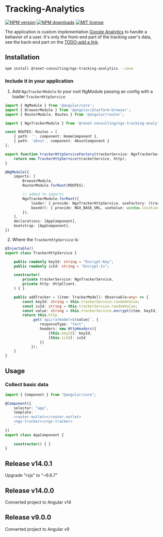 # Tracking-Analytics

[![NPM version](https://img.shields.io/npm/v/@renet-consulting/ngx-tracking-analytics.svg)](https://www.npmjs.com/package/@renet-consulting/ngx-tracking-analytics) 
[![NPM downloads](https://img.shields.io/npm/dm/@renet-consulting/ngx-tracking-analytics.svg)](https://www.npmjs.com/package/@renet-consulting/ngx-tracking-analytics)
[![MIT license](http://img.shields.io/badge/license-MIT-blue.svg)](LICENSE)

The application is custom implementation [Google Analytics](https://developers.google.com/analytics/devguides/collection/analyticsjs/) to handle a behavior of a user.
It's only the front-end part of the tracking user's data, see the back-end part on the [TODO-add a link](https://google.com).

## Installation

```sh
npm install @renet-consulting/ngx-tracking-analytics --save
```

### Include it in your application
1. Add `NgxTrackerModule` to your root NgModule passing an config with a loader `TrackerHttpService`
```ts
import { NgModule } from '@angular/core';
import { BrowserModule } from '@angular/platform-browser';
import { RouterModule, Routes } from '@angular/router';

import { NgxTrackerModule } from '@renet-consulting/ngx-tracking-analytics';

const ROUTES: Routes = [
    { path: '', component: HomeComponent },
    { path: 'about', component: AboutComponent }
];

export function trackerHttpServiceFactory(trackerService: NgxTrackerService, http: HttpClient): TrackerHttpService {
    return new TrackerHttpService(trackerService, http);
}

@NgModule({
    imports: [
        BrowserModule,
        RouterModule.forRoot(ROUTES),

        // added to imports
        NgxTrackerModule.forRoot({
			loader: { provide: NgxTrackerHttpService, useFactory: (trackerHttpServiceFactory), deps: [NgxTrackerService, HttpClient] },
			baseUrl: { provide: NGX_BASE_URL, useValue: window.location.host },
		}),
    ],
    declarations: [AppComponent],
    bootstrap: [AppComponent],
})
```
2. Where the `TrackerHttpService` is:

```ts
@Injectable()
export class TrackerHttpService {

    public readonly keyId: string = "Encrypt-Key";
    public readonly ivId: string = "Encrypt-Iv";

    constructor(
        private trackerService: NgxTrackerService,
        private http: HttpClient,
    ) { }

    public addTracker = (item: TrackerModel): Observable<any> => {
        const keyId: string = this.trackerService.randomValue;
        const ivId: string = this.trackerService.randomValue;
        const value: string = this.trackerService.encrypt(item, keyId, ivId);
        return this.http
            .get(`api/ra?model=${value}`, {
                responseType: "text",
                headers: new HttpHeaders({
                    [this.keyId]: keyId,
                    [this.ivId]: ivId
                })
            });
    }
}
```

## Usage
### Collect basic data

```ts
import { Component } from "@angular/core";

@Component({
    selector: "app",
    template: `
	<router-outlet></router-outlet>
	<ngx-tracker></ngx-tracker>
	`
})
export class AppComponent {
    
	constructor() { }
}
```

## Release v14.0.1
Upgrade "rxjs" to  "~6.6.7"

## Release v14.0.0
Converted project to Angular v14

## Release v9.0.0
Converted project to Angular v9
